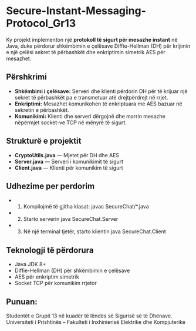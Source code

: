 # Secure-Instant-Messaging-Protocol_Gr13

Ky projekt implementon një **protokoll të sigurt për mesazhe instant** në Java, duke përdorur shkëmbimin e çelësave Diffie-Hellman (DH) për krijimin e një çelësi sekret të përbashkët dhe enkriptimin simetrik AES për mesazhet.

## Përshkrimi

* **Shkëmbimi i çelësave:** Serveri dhe klienti përdorin DH për të krijuar një sekret të përbashkët pa e transmetuar atë drejtpërdrejt në rrjet.  
* **Enkriptimi:** Mesazhet komunikohen të enkriptuara me AES bazuar në sekretin e përbashkët.  
* **Komunikimi:** Klienti dhe serveri dërgojnë dhe marrin mesazhe nëpërmjet socket-ve TCP në mënyrë të sigurt.

## Strukturë e projektit

* **CryptoUtils.java** — Mjetet për DH dhe AES  
* **Server.java** — Serveri i komunikimit të sigurt  
* **Client.java** — Klienti për komunikim të sigurt

## Udhezime per perdorim
* 1. Kompilojmë të gjitha klasat: 
javac SecureChat/*.java
* 2. Starto serverin
java SecureChat.Server
* 3. Në një terminal tjetër, starto klientin
java SecureChat.Client

## Teknologji të përdorura
* Java JDK 8+  
* Diffie-Hellman (DH) për shkëmbimin e çelësave  
* AES për enkriptim simetrik  
* Socket TCP për komunikim rrjetor  

## Punuan: 
Studentët e Grupit 13 në kuadër të lëndës së Sigurisë së të Dhënave.
Universiteti i Prishtinës – Fakulteti i Inxhinierisë Elektrike dhe Kompjuterike
